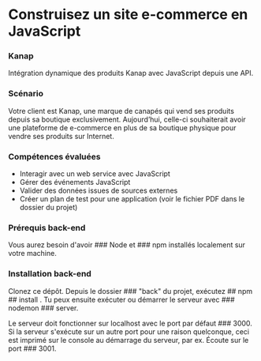 # Construisez un site e-commerce en JavaScript #

### Kanap ###

Intégration dynamique des produits Kanap avec JavaScript depuis une API.

### Scénario

Votre client est Kanap, une marque de canapés qui vend ses produits depuis sa boutique exclusivement. Aujourd’hui, celle-ci souhaiterait avoir une plateforme de e-commerce en plus de sa boutique physique pour vendre ses produits sur Internet.


### Compétences évaluées

- Interagir avec un web service avec JavaScript
- Gérer des événements JavaScript
- Valider des données issues de sources externes
- Créer un plan de test pour une application (voir le fichier PDF dans le dossier du projet)

### Prérequis back-end ###

Vous aurez besoin d'avoir ### Node et ### npm installés localement sur votre machine.

### Installation back-end ###

Clonez ce dépôt. Depuis le dossier ### "back" du projet, exécutez ## npm ## install . Tu peux ensuite exécuter ou démarrer le serveur avec ### nodemon ### server.

Le serveur doit fonctionner sur localhost avec le port par défaut ### 3000. Si la serveur s'exécute sur un autre port pour une raison quelconque, ceci est imprimé sur le console au démarrage du serveur, par ex. Écoute sur le port ### 3001.
